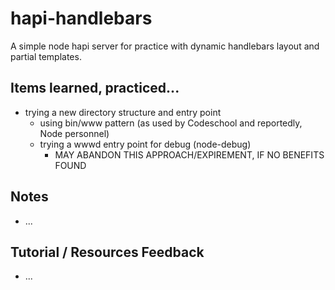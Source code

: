 # hapi-handlebars
A simple node hapi server for practice with dynamic handlebars layout and partial templates.

## Items learned, practiced...
* trying a new directory structure and entry point
    - using bin/www pattern (as used by Codeschool and reportedly, Node personnel)
    - trying a wwwd entry point for debug (node-debug)
        + MAY ABANDON THIS APPROACH/EXPIREMENT, IF NO BENEFITS FOUND

## Notes
* ...

## Tutorial / Resources Feedback
* ... 
